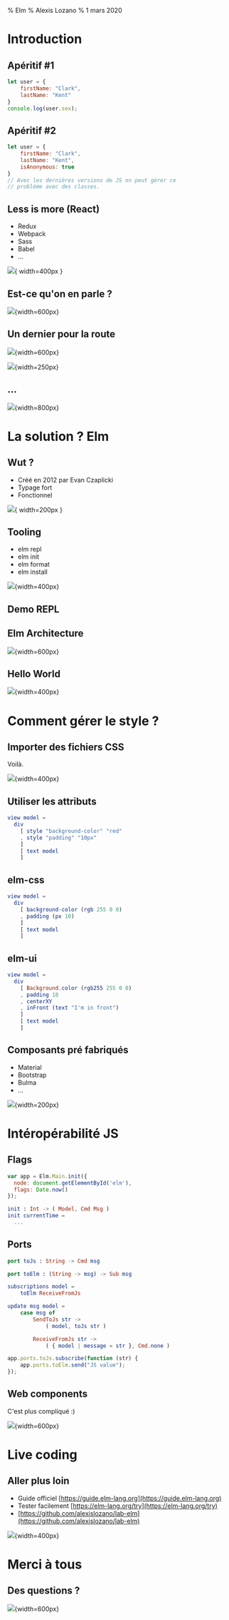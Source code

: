 % Elm
% Alexis Lozano
% 1 mars 2020

# Introduction

## Apéritif #1

```js
let user = {
    firstName: "Clark",
    lastName: "Kent"
}
console.log(user.sex);
```

## Apéritif #2

```js
let user = {
    firstName: "Clark",
    lastName: "Kent",
    isAnonymous: true
}
// Avec les dernières versions de JS on peut gérer ce
// problème avec des classes.
```

## Less is more (React)

* Redux
* Webpack
* Sass
* Babel
* ...

![](https://media.giphy.com/media/oYCvqkF8hMqs0/source.gif){ width=400px }

## Est-ce qu'on en parle ?

![](https://i.imgur.com/eO4PKSW.png){width=600px}

## Un dernier pour la route

![](https://external-preview.redd.it/TXeMetxOhQPjhp5Bva2rIPIFTmbxx2lMWmzTfjl_ka4.png?auto=webp&s=7092331fc47ff62f025373423669837881372a7c){width=600px}

![](https://media.giphy.com/media/a5viI92PAF89q/source.gif){width=250px}

## ...

![](https://static01.nyt.com/images/2016/08/05/us/05onfire1_xp/05onfire1_xp-facebookJumbo.jpg){width=800px}

# La solution ? Elm

## Wut ?

* Créé en 2012 par Evan Czaplicki
* Typage fort
* Fonctionnel

![](https://upload.wikimedia.org/wikipedia/commons/thumb/f/f3/Elm_logo.svg/1200px-Elm_logo.svg.png){ width=200px }

## Tooling

* elm repl
* elm init
* elm format
* elm install

![](https://media.giphy.com/media/10aADbYxnJlc9q/source.gif){width=400px}

## Demo REPL

## Elm Architecture

![](https://res.cloudinary.com/practicaldev/image/fetch/s--oT29AJmn--/c_limit%2Cf_auto%2Cfl_progressive%2Cq_auto%2Cw_880/https://thepracticaldev.s3.amazonaws.com/i/pfdd18lau3fmjhv63bou.png){width=600px}

## Hello World

![](https://media.giphy.com/media/Cmr1OMJ2FN0B2/source.gif){width=400px}

# Comment gérer le style ?

## Importer des fichiers CSS

Voilà.

![](https://media.giphy.com/media/1Z02vuppxP1Pa/source.gif){width=400px}

## Utiliser les attributs

```elm
view model =
  div
    [ style "background-color" "red"
    , style "padding" "10px"
    ]
    [ text model
    ]
```

## elm-css

```elm
view model =
  div
    [ background-color (rgb 255 0 0)
    , padding (px 10)
    ]
    [ text model
    ]
```

## elm-ui

```elm
view model =
  div
    [ Background.color (rgb255 255 0 0)
    , padding 10
    , centerXY
    , inFront (text "I'm in front")
    ]
    [ text model
    ]
```

## Composants pré fabriqués

* Material
* Bootstrap
* Bulma
* ...

![](https://media.giphy.com/media/26gs9kSN6d5PxSsQU/source.gif){width=200px}

# Intéropérabilité JS

## Flags

```js
var app = Elm.Main.init({
  node: document.getElementById('elm'),
  flags: Date.now()
});
```

```elm
init : Int -> ( Model, Cmd Msg )
init currentTime =
  ...
```

## Ports

```elm
port toJs : String -> Cmd msg

port toElm : (String -> msg) -> Sub msg

subscriptions model =
    toElm ReceiveFromJs

update msg model =
    case msg of
        SendToJs str ->
            ( model, toJs str )

        ReceiveFromJs str ->
            ( { model | message = str }, Cmd.none )
```

```js
app.ports.toJs.subscribe(function (str) {
    app.ports.toElm.send("JS value");
});
```

## Web components

C'est plus compliqué :)

![](https://media.giphy.com/media/l0JMrPWRQkTeg3jjO/source.gif){width=600px}

# Live coding 

## Aller plus loin

* Guide officiel [https://guide.elm-lang.org](https://guide.elm-lang.org)
* Tester facilement [https://elm-lang.org/try](https://elm-lang.org/try)
* [https://github.com/alexislozano/lab-elm](https://github.com/alexislozano/lab-elm)

![](https://media.giphy.com/media/6Z3D5t31ZdoNW/source.gif){width=400px}

# Merci à tous

## Des questions ?

![](https://media.giphy.com/media/12e5dX36aMp2Ba/giphy.gif){width=600px}